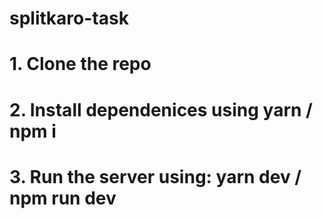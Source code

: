 # splitkaro-task

# 1. Clone the repo

# 2. Install dependenices using yarn / npm i

# 3. Run the server using: yarn dev / npm run dev
